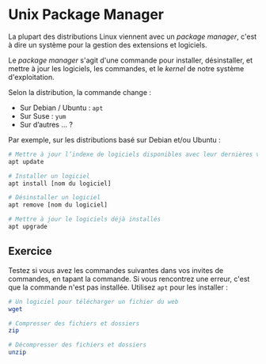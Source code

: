 # Unix Package Manager

La plupart des distributions Linux viennent avec un *package manager*, c'est à dire un système pour la gestion des extensions et logiciels.

Le *package manager* s'agit d'une commande pour installer, désinstaller, et mettre à jour les logiciels, les commandes, et le *kernel* de notre système d'exploitation.

Selon la distribution, la commande change :
* Sur Debian / Ubuntu : `apt`
* Sur Suse : `yum`
* Sur d’autres ... ? 

Par exemple, sur les distributions basé sur Debian et/ou Ubuntu :

```bash
# Mettre à jour l’indexe de logiciels disponibles avec leur dernières versions
apt update 

# Installer un logiciel
apt install [nom du logiciel]

# Désinstaller un logiciel
apt remove [nom du logiciel]

# Mettre à jour le logiciels déjà installés
apt upgrade
```

## Exercice

Testez si vous avez les commandes suivantes dans vos invites de commandes, en tapant la commande. Si vous rencontrez une erreur, c'est que la commande n'est pas installée. Utilisez `apt` pour les installer :

```bash
# Un logiciel pour télécharger un fichier du web
wget

# Compresser des fichiers et dossiers
zip

# Décompresser des fichiers et dossiers
unzip
```





